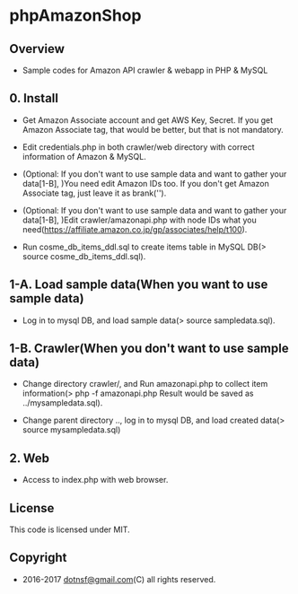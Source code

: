 # phpAmazonShop

## Overview

* Sample codes for Amazon API crawler & webapp in PHP & MySQL

## 0. Install

* Get Amazon Associate account and get AWS Key, Secret. If you get Amazon Associate tag, that would be better, but that is not mandatory.

* Edit credentials.php in both crawler/web directory with correct information of Amazon & MySQL.

* (Optional: If you don't want to use sample data and want to gather your data[1-B], )You need edit Amazon IDs too. If you don't get Amazon Associate tag, just leave it as brank('').

* (Optional: If you don't want to use sample data and want to gather your data[1-B], )Edit crawler/amazonapi.php with node IDs what you need(https://affiliate.amazon.co.jp/gp/associates/help/t100).

* Run cosme_db_items_ddl.sql to create items table in MySQL DB(> source cosme_db_items_ddl.sql).


## 1-A. Load sample data(When you want to use sample data)

* Log in to mysql DB, and load sample data(> source sampledata.sql).


## 1-B. Crawler(When you don't want to use sample data)

* Change directory crawler/, and Run amazonapi.php to collect item information(> php -f amazonapi.php  Result would be saved as ../mysampledata.sql).

* Change parent directory .., log in to mysql DB, and load created data(> source mysampledata.sql)


## 2. Web

* Access to index.php with web browser.

## License

This code is licensed under MIT.

## Copyright

* 2016-2017 dotnsf@gmail.com(C) all rights reserved.


